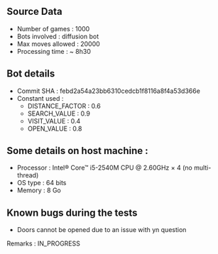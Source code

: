 ## Source Data
* Number of games : 1000
* Bots involved : diffusion bot
* Max moves allowed : 20000
* Processing time : ~ 8h30

## Bot details
* Commit SHA : febd2a54a23bb6310cedcb1f8116a8f4a53d366e
* Constant used :
	* DISTANCE_FACTOR : 0.6
	* SEARCH_VALUE : 0.9
	* VISIT_VALUE : 0.4
	* OPEN_VALUE : 0.8

## Some details on host machine :
* Processor : Intel® Core™ i5-2540M CPU @ 2.60GHz × 4 (no multi-thread)
* OS type : 64 bits
* Memory : 8 Go

## Known bugs during the tests
* Doors cannot be opened due to an issue with yn question

Remarks :
IN_PROGRESS
